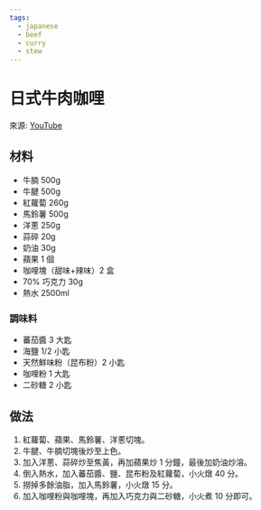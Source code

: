 ```yaml
---
tags:
  - japanese
  - beef
  - curry
  - stew
---
```


# 日式牛肉咖哩

來源: [YouTube](https://www.youtube.com/watch?v=4IGTrrH3YNE)

## 材料
- 牛腩 500g
- 牛腱 500g
- 紅蘿蔔 260g
- 馬鈴薯 500g
- 洋蔥 250g
- 蒜碎 20g
- 奶油 30g
- 蘋果 1 個
- 咖哩塊（甜味+辣味）2 盒
- 70% 巧克力 30g
- 熱水 2500ml

### 調味料
- 蕃茄醬 3 大匙
- 海鹽 1/2 小匙
- 天然鮮味粉（昆布粉）2 小匙
- 咖哩粉 1 大匙
- 二砂糖 2 小匙

## 做法
1. 紅蘿蔔、蘋果、馬鈴薯、洋蔥切塊。
2. 牛腱、牛腩切塊後炒至上色。
3. 加入洋蔥、蒜碎炒至焦黃，再加蘋果炒 1 分鐘，最後加奶油炒溶。
4. 倒入熱水，加入蕃茄醬、鹽、昆布粉及紅蘿蔔，小火燉 40 分。
5. 撈掉多餘油脂，加入馬鈴薯，小火燉 15 分。
6. 加入咖哩粉與咖哩塊，再加入巧克力與二砂糖，小火煮 10 分即可。
